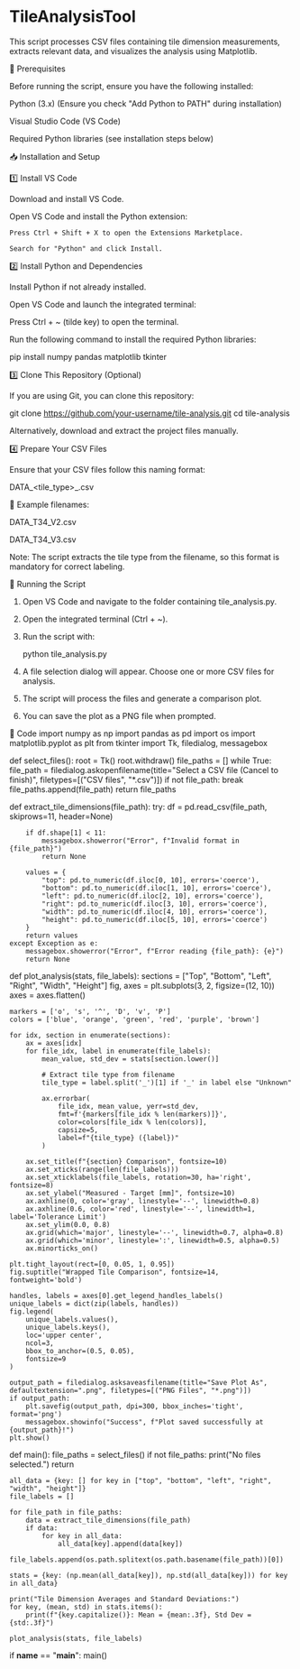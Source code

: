 # TileAnalysisTool
This script processes CSV files containing tile dimension measurements, extracts relevant data, and visualizes the analysis using Matplotlib.

📌 Prerequisites

Before running the script, ensure you have the following installed:

  Python (3.x) (Ensure you check "Add Python to PATH" during installation)

  Visual Studio Code (VS Code)

  Required Python libraries (see installation steps below)

📥 Installation and Setup

1️⃣ Install VS Code

Download and install VS Code.

Open VS Code and install the Python extension:

    Press Ctrl + Shift + X to open the Extensions Marketplace.

    Search for "Python" and click Install.

2️⃣ Install Python and Dependencies

Install Python if not already installed.

Open VS Code and launch the integrated terminal:

  Press Ctrl + ~ (tilde key) to open the terminal.

Run the following command to install the required Python libraries:

  pip install numpy pandas matplotlib tkinter

3️⃣ Clone This Repository (Optional)

If you are using Git, you can clone this repository:

git clone https://github.com/your-username/tile-analysis.git
cd tile-analysis

Alternatively, download and extract the project files manually.

4️⃣ Prepare Your CSV Files

Ensure that your CSV files follow this naming format:

  DATA_<tile_type>_<version>.csv

📌 Example filenames:

  DATA_T34_V2.csv

  DATA_T34_V3.csv

Note: The script extracts the tile type from the filename, so this format is mandatory for correct labeling.

🚀 Running the Script

1. Open VS Code and navigate to the folder containing tile_analysis.py.

2. Open the integrated terminal (Ctrl + ~).

3. Run the script with:

    python tile_analysis.py

4. A file selection dialog will appear. Choose one or more CSV files for analysis.

5. The script will process the files and generate a comparison plot.

6. You can save the plot as a PNG file when prompted.

📝 Code
import numpy as np
import pandas as pd
import os
import matplotlib.pyplot as plt
from tkinter import Tk, filedialog, messagebox

def select_files():
    root = Tk()
    root.withdraw()
    file_paths = []
    while True:
        file_path = filedialog.askopenfilename(title="Select a CSV file (Cancel to finish)", filetypes=[("CSV files", "*.csv")])
        if not file_path:
            break
        file_paths.append(file_path)
    return file_paths

def extract_tile_dimensions(file_path):
    try:
        df = pd.read_csv(file_path, skiprows=11, header=None)
        
        if df.shape[1] < 11:
            messagebox.showerror("Error", f"Invalid format in {file_path}")
            return None
        
        values = {
            "top": pd.to_numeric(df.iloc[0, 10], errors='coerce'),
            "bottom": pd.to_numeric(df.iloc[1, 10], errors='coerce'),
            "left": pd.to_numeric(df.iloc[2, 10], errors='coerce'),
            "right": pd.to_numeric(df.iloc[3, 10], errors='coerce'),
            "width": pd.to_numeric(df.iloc[4, 10], errors='coerce'),
            "height": pd.to_numeric(df.iloc[5, 10], errors='coerce')
        }
        return values
    except Exception as e:
        messagebox.showerror("Error", f"Error reading {file_path}: {e}")
        return None

def plot_analysis(stats, file_labels):
    sections = ["Top", "Bottom", "Left", "Right", "Width", "Height"]
    fig, axes = plt.subplots(3, 2, figsize=(12, 10))
    axes = axes.flatten()
    
    markers = ['o', 's', '^', 'D', 'v', 'P']
    colors = ['blue', 'orange', 'green', 'red', 'purple', 'brown']
    
    for idx, section in enumerate(sections):
        ax = axes[idx]
        for file_idx, label in enumerate(file_labels):
            mean_value, std_dev = stats[section.lower()]
            
            # Extract tile type from filename
            tile_type = label.split('_')[1] if '_' in label else "Unknown"
            
            ax.errorbar(
                file_idx, mean_value, yerr=std_dev,
                fmt=f'{markers[file_idx % len(markers)]}',
                color=colors[file_idx % len(colors)],
                capsize=5, 
                label=f"{tile_type} ({label})"
            )
         
        ax.set_title(f"{section} Comparison", fontsize=10)
        ax.set_xticks(range(len(file_labels)))
        ax.set_xticklabels(file_labels, rotation=30, ha='right', fontsize=8)
        ax.set_ylabel("Measured - Target [mm]", fontsize=10)
        ax.axhline(0, color='gray', linestyle='--', linewidth=0.8)
        ax.axhline(0.6, color='red', linestyle='--', linewidth=1, label='Tolerance Limit')
        ax.set_ylim(0.0, 0.8) 
        ax.grid(which='major', linestyle='--', linewidth=0.7, alpha=0.8)
        ax.grid(which='minor', linestyle=':', linewidth=0.5, alpha=0.5)
        ax.minorticks_on()
    
    plt.tight_layout(rect=[0, 0.05, 1, 0.95])
    fig.suptitle("Wrapped Tile Comparison", fontsize=14, fontweight='bold')
    
    handles, labels = axes[0].get_legend_handles_labels()
    unique_labels = dict(zip(labels, handles))
    fig.legend(
        unique_labels.values(),
        unique_labels.keys(),
        loc='upper center',
        ncol=3,
        bbox_to_anchor=(0.5, 0.05),
        fontsize=9
    )
    
    output_path = filedialog.asksaveasfilename(title="Save Plot As", defaultextension=".png", filetypes=[("PNG Files", "*.png")])
    if output_path:
        plt.savefig(output_path, dpi=300, bbox_inches='tight', format='png')
        messagebox.showinfo("Success", f"Plot saved successfully at {output_path}!")
    plt.show()

def main():
    file_paths = select_files()
    if not file_paths:
        print("No files selected.")
        return
    
    all_data = {key: [] for key in ["top", "bottom", "left", "right", "width", "height"]}
    file_labels = []
    
    for file_path in file_paths:
        data = extract_tile_dimensions(file_path)
        if data:
            for key in all_data:
                all_data[key].append(data[key])
            file_labels.append(os.path.splitext(os.path.basename(file_path))[0])
    
    stats = {key: (np.mean(all_data[key]), np.std(all_data[key])) for key in all_data}
    
    print("Tile Dimension Averages and Standard Deviations:")
    for key, (mean, std) in stats.items():
        print(f"{key.capitalize()}: Mean = {mean:.3f}, Std Dev = {std:.3f}")
    
    plot_analysis(stats, file_labels)
    
if __name__ == "__main__":
    main()

